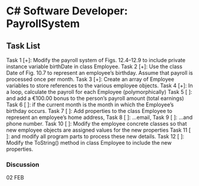 # C# Software Developer: PayrollSystem

## Task List

Task 1 [+]: Modify the payroll system of Figs. 12.4–12.9 to include private instance variable birthDate in class Employee. 
Task 2 [+]: Use the class Date of Fig. 10.7 to represent an employee’s birthday. 
Assume that payroll is processed once per month. 
Task 3 [+]: Create an array of Employee variables to store references to the various employee objects. 
Task 4 [+]: In a loop, calculate the payroll for each Employee (polymorphically) 
Task 5 [ ]: and add a €100.00 bonus to the person’s payroll amount (total earnings) 
Task 6 [ ]: if the current month is the month in which the Employee’s birthday occurs.
Task 7 [ ]: Add properties to the class Employee to represent an employee’s home address, 
Task 8 [ ]: ...email,
Task 9 [ ]: ...and phone number. 
Task 10 [ ]: Modify the employee concrete classes so that new employee objects
are assigned values for the new properties 
Task 11 [ ]: and modify all program parts to process these new details.
Task 12 [ ]: Modify the ToString() method in class Employee to include the new properties.

### Discussion

02 FEB

